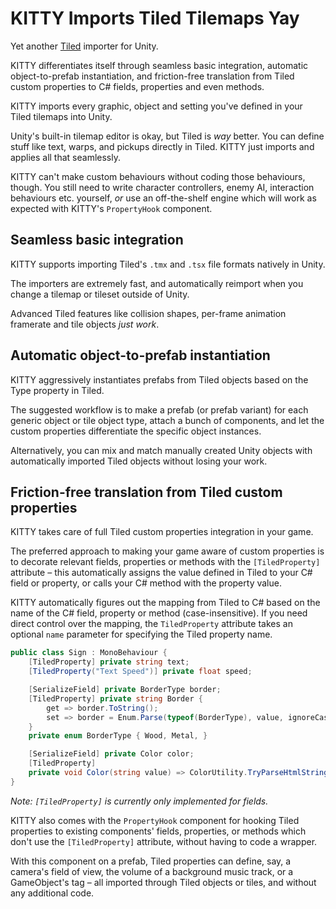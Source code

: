 # KITTY Imports Tiled Tilemaps Yay

Yet another [Tiled] importer for Unity.

KITTY differentiates itself through seamless basic integration, automatic object-to-prefab
instantiation, and friction-free translation from Tiled custom properties to C# fields, properties
and even methods.

KITTY imports every graphic, object and setting you've defined in your Tiled tilemaps into Unity.

Unity's built-in tilemap editor is okay, but Tiled is *way* better. You can define stuff like text,
warps, and pickups directly in Tiled. KITTY just imports and applies all that seamlessly.

KITTY can't make custom behaviours without coding those behaviours, though. You still need to write
character controllers, enemy AI, interaction behaviours etc. yourself, *or* use an off-the-shelf
engine which will work as expected with KITTY's `PropertyHook` component.

## Seamless basic integration

KITTY supports importing Tiled's `.tmx` and `.tsx` file formats natively in Unity.

The importers are extremely fast, and automatically reimport when you change a tilemap or tileset
outside of Unity.

Advanced Tiled features like collision shapes, per-frame animation framerate and tile objects
*just work*.

## Automatic object-to-prefab instantiation

KITTY aggressively instantiates prefabs from Tiled objects based on the Type property in Tiled.

The suggested workflow is to make a prefab (or prefab variant) for each generic object or tile
object type, attach a bunch of components, and let the custom properties differentiate the specific
object instances.

Alternatively, you can mix and match manually created Unity objects with automatically imported
Tiled objects without losing your work.

## Friction-free translation from Tiled custom properties

KITTY takes care of full Tiled custom properties integration in your game.

The preferred approach to making your game aware of custom properties is to decorate relevant
fields, properties or methods with the `[TiledProperty]` attribute – this automatically assigns the
value defined in Tiled to your C# field or property, or calls your C# method with the property
value.

KITTY automatically figures out the mapping from Tiled to C# based on the name of the C# field,
property or method (case-insensitive). If you need direct control over the mapping, the
`TiledProperty` attribute takes an optional `name` parameter for specifying the Tiled property name.

```csharp
public class Sign : MonoBehaviour {
	[TiledProperty] private string text;
	[TiledProperty("Text Speed")] private float speed;

	[SerializeField] private BorderType border;
	[TiledProperty] private string Border {
		get => border.ToString();
		set => border = Enum.Parse(typeof(BorderType), value, ignoreCase: true);
	}
	private enum BorderType { Wood, Metal, }

	[SerializeField] private Color color;
	[TiledProperty]
	private void Color(string value) => ColorUtility.TryParseHtmlString(value, out color);
}
```

*Note: `[TiledProperty]` is currently only implemented for fields.*

KITTY also comes with the `PropertyHook` component for hooking Tiled properties to existing
components' fields, properties, or methods which don't use the `[TiledProperty]` attribute, without
having to code a wrapper.

With this component on a prefab, Tiled properties can define, say, a camera's field of view, the
volume of a background music track, or a GameObject's tag – all imported through Tiled objects or
tiles, and without any additional code.

[Tiled]: https://www.mapeditor.org/